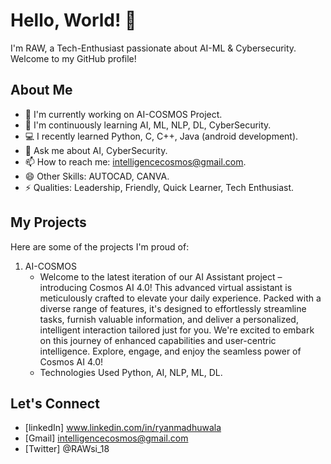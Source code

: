 # Hello, World! 👋
I'm RAW, a Tech-Enthusiast passionate about AI-ML & Cybersecurity. Welcome to my GitHub profile!

## About Me

- 🔭 I'm currently working on AI-COSMOS Project.
- 🌱 I'm continuously learning AI, ML, NLP, DL, CyberSecurity.
- 💻 I recently learned Python, C, C++, Java (android development).
- 💬 Ask me about AI, CyberSecurity.
- 📫 How to reach me: intelligencecosmos@gmail.com.
- 😄 Other Skills: AUTOCAD, CANVA.
- ⚡ Qualities: Leadership, Friendly, Quick Learner, Tech Enthusiast.

## My Projects

Here are some of the projects I'm proud of:

1. AI-COSMOS
   - Welcome to the latest iteration of our AI Assistant project – introducing Cosmos AI 4.0! This advanced virtual assistant is meticulously crafted to elevate your daily experience. Packed with a diverse range of features, it's designed to effortlessly streamline tasks, furnish valuable information, and deliver a personalized, intelligent interaction tailored just for you. We're excited to embark on this journey of enhanced capabilities and user-centric intelligence. Explore, engage, and enjoy the seamless power of Cosmos AI 4.0!
   - Technologies Used Python, AI, NLP, ML, DL.

## Let's Connect

- [linkedIn] www.linkedin.com/in/ryanmadhuwala
- [Gmail] intelligencecosmos@gmail.com
- [Twitter] @RAWsi_18
